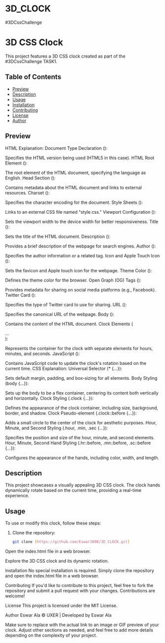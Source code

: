 # 3D_CLOCK
#3DCssChallenge

# 3D CSS Clock

This project features a 3D CSS clock created as part of the #3DCssChallenge TASK1.

## Table of Contents

- [Preview](#preview)
- [Description](#description)
- [Usage](#usage)
- [Installation](#installation)
- [Contributing](#contributing)
- [License](#license)
- [Author](#author)

## Preview

HTML Explanation:
Document Type Declaration (<!DOCTYPE html>):

Specifies the HTML version being used (HTML5 in this case).
HTML Root Element (<html lang="en">):

The root element of the HTML document, specifying the language as English.
Head Section (<head>):

Contains metadata about the HTML document and links to external resources.
Charset (<meta charset="utf-8">):

Specifies the character encoding for the document.
Style Sheets (<link rel="stylesheet" type="text/css" href="style.css">):

Links to an external CSS file named "style.css."
Viewport Configuration (<meta name="viewport" content="width=device-width">):

Sets the viewport width to the device width for better responsiveness.
Title (<title>#3DCSS clock</title>):

Sets the title of the HTML document.
Description (<meta name="description" content="css clock.">):

Provides a brief description of the webpage for search engines.
Author (<meta name="ER" content="#3DCssChallenge">):

Specifies the author information or a related tag.
Icon and Apple Touch Icon (<link rel="icon" type="image/png" href="icon.png">):

Sets the favicon and Apple touch icon for the webpage.
Theme Color (<meta name="theme-color" content="##C4C4C4">):

Defines the theme color for the browser.
Open Graph (OG) Tags (<meta property="og:...">):

Provides metadata for sharing on social media platforms (e.g., Facebook).
Twitter Card (<meta property="twitter:card" content="summary_large_image">):

Specifies the type of Twitter card to use for sharing.
URL (<meta property="og:url" content="https://github.com/Eswar3008">):

Specifies the canonical URL of the webpage.
Body (<body>):

Contains the content of the HTML document.
Clock Elements (<div class="clock">...</div>):

Represents the container for the clock with separate elements for hours, minutes, and seconds.
JavaScript (<script type="text/javascript">...</script>):

Contains JavaScript code to update the clock's rotation based on the current time.
CSS Explanation:
Universal Selector (* {...}):

Sets default margin, padding, and box-sizing for all elements.
Body Styling (body {...}):

Sets up the body to be a flex container, centering its content both vertically and horizontally.
Clock Styling (.clock {...}):

Defines the appearance of the clock container, including size, background, border, and shadow.
Clock Pseudo-element (.clock::before {...}):

Adds a small circle to the center of the clock for aesthetic purposes.
Hour, Minute, and Second Styling (.hour, .min, .sec {...}):

Specifies the position and size of the hour, minute, and second elements.
Hour, Minute, Second Hand Styling (.hr::before, .mn::before, .sc::before {...}):

Configures the appearance of the hands, including color, width, and length.
## Description

This project showcases a visually appealing 3D CSS clock. The clock hands dynamically rotate based on the current time, providing a real-time experience.

## Usage

To use or modify this clock, follow these steps:

1. Clone the repository:

   ```bash
   git clone [https://github.com/Eswar3008/3D_CLOCK.git]

Open the index.html file in a web browser.

Explore the 3D CSS clock and its dynamic rotation.

Installation
No special installation is required. Simply clone the repository and open the index.html file in a web browser.

Contributing
If you'd like to contribute to this project, feel free to fork the repository and submit a pull request with your changes. Contributions are welcome!

License
This project is licensed under the MIT License.

Author
Eswar Ala
© UXER | Developed by Eswar Ala



Make sure to replace <link to an image or GIF of the clock> with the actual link to an image or GIF preview of your clock. Adjust other sections as needed, and feel free to add more details depending on the complexity of your project.
